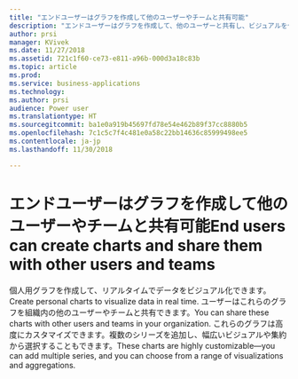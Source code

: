 ```yaml
---
title: "エンドユーザーはグラフを作成して他のユーザーやチームと共有可能"
description: "エンドユーザーはグラフを作成して、他のユーザーと共有し、ビジュアルを作成することができます"
author: prsi
manager: KVivek
ms.date: 11/27/2018
ms.assetid: 721c1f60-ce73-e811-a96b-000d3a18c83b
ms.topic: article
ms.prod: 
ms.service: business-applications
ms.technology: 
ms.author: prsi
audience: Power user
ms.translationtype: HT
ms.sourcegitcommit: ba1e0a919b45697fd78e54e462b89f37cc8880b5
ms.openlocfilehash: 7c1c5c7f4c481e0a58c22bb14636c85999498ee5
ms.contentlocale: ja-jp
ms.lasthandoff: 11/30/2018

---
```

# <a name="end-users-can-create-charts-and-share-them-with-other-users-and-teams"></a><span data-ttu-id="fed15-103">エンドユーザーはグラフを作成して他のユーザーやチームと共有可能</span><span class="sxs-lookup"><span data-stu-id="fed15-103">End users can create charts and share them with other users and teams</span></span>




<span data-ttu-id="fed15-104">個人用グラフを作成して、リアルタイムでデータをビジュアル化できます。</span><span class="sxs-lookup"><span data-stu-id="fed15-104">Create personal charts to visualize data in real time.</span></span> <span data-ttu-id="fed15-105">ユーザーはこれらのグラフを組織内の他のユーザーやチームと共有できます。</span><span class="sxs-lookup"><span data-stu-id="fed15-105">You can share these charts with other users and teams in your organization.</span></span> <span data-ttu-id="fed15-106">これらのグラフは高度にカスタマイズできます。複数のシリーズを追加し、幅広いビジュアルや集約から選択することもできます。</span><span class="sxs-lookup"><span data-stu-id="fed15-106">These charts are highly customizable—you can add multiple series, and you can choose from a range of visualizations and aggregations.</span></span>


